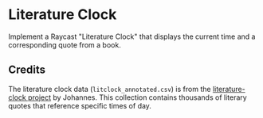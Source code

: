 # Literature Clock

Implement a Raycast "Literature Clock" that displays the current time and a corresponding quote from a book.

## Credits

The literature clock data (`litclock_annotated.csv`) is from the [literature-clock project](https://github.com/JohannesNE/literature-clock/) by Johannes. This collection contains thousands of literary quotes that reference specific times of day.
